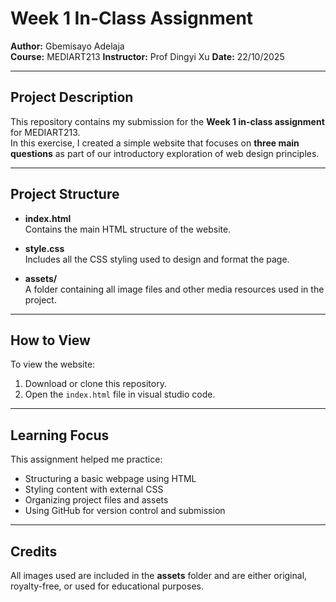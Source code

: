 # Week 1 In-Class Assignment

**Author:** Gbemisayo Adelaja  
**Course:** MEDIART213 
**Instructor:** Prof Dingyi Xu 
**Date:** 22/10/2025

---

## Project Description

This repository contains my submission for the **Week 1 in-class assignment** for MEDIART213.  
In this exercise, I created a simple website that focuses on **three main questions** as part of our introductory exploration of web design principles.

---

## Project Structure

- **index.html**  
  Contains the main HTML structure of the website.

- **style.css**  
  Includes all the CSS styling used to design and format the page.

- **assets/**  
  A folder containing all image files and other media resources used in the project.

---

## How to View

To view the website:
1. Download or clone this repository.
2. Open the `index.html` file in visual studio code.

---

## Learning Focus

This assignment helped me practice:
- Structuring a basic webpage using HTML  
- Styling content with external CSS  
- Organizing project files and assets  
- Using GitHub for version control and submission

---

## Credits

All images used are included in the **assets** folder and are either original, royalty-free, or used for educational purposes.
